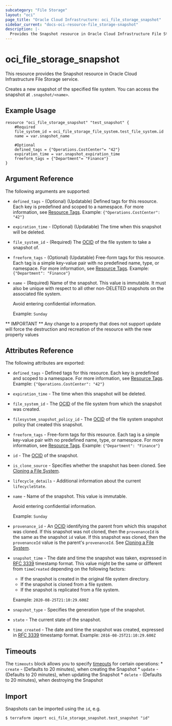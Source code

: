 ```yaml
---
subcategory: "File Storage"
layout: "oci"
page_title: "Oracle Cloud Infrastructure: oci_file_storage_snapshot"
sidebar_current: "docs-oci-resource-file_storage-snapshot"
description: |-
  Provides the Snapshot resource in Oracle Cloud Infrastructure File Storage service
---
```


# oci_file_storage_snapshot
This resource provides the Snapshot resource in Oracle Cloud Infrastructure File Storage service.

Creates a new snapshot of the specified file system. You
can access the snapshot at `.snapshot/<name>`.


## Example Usage

```hcl
resource "oci_file_storage_snapshot" "test_snapshot" {
	#Required
	file_system_id = oci_file_storage_file_system.test_file_system.id
	name = var.snapshot_name

	#Optional
	defined_tags = {"Operations.CostCenter"= "42"}
	expiration_time = var.snapshot_expiration_time
	freeform_tags = {"Department"= "Finance"}
}
```

## Argument Reference

The following arguments are supported:

* `defined_tags` - (Optional) (Updatable) Defined tags for this resource. Each key is predefined and scoped to a namespace. For more information, see [Resource Tags](https://docs.cloud.oracle.com/iaas/Content/General/Concepts/resourcetags.htm). Example: `{"Operations.CostCenter": "42"}` 
* `expiration_time` - (Optional) (Updatable) The time when this snapshot will be deleted.
* `file_system_id` - (Required) The [OCID](https://docs.cloud.oracle.com/iaas/Content/General/Concepts/identifiers.htm) of the file system to take a snapshot of.
* `freeform_tags` - (Optional) (Updatable) Free-form tags for this resource. Each tag is a simple key-value pair with no predefined name, type, or namespace. For more information, see [Resource Tags](https://docs.cloud.oracle.com/iaas/Content/General/Concepts/resourcetags.htm). Example: `{"Department": "Finance"}` 
* `name` - (Required) Name of the snapshot. This value is immutable. It must also be unique with respect to all other non-DELETED snapshots on the associated file system.

	Avoid entering confidential information.

	Example: `Sunday` 


** IMPORTANT **
Any change to a property that does not support update will force the destruction and recreation of the resource with the new property values

## Attributes Reference

The following attributes are exported:

* `defined_tags` - Defined tags for this resource. Each key is predefined and scoped to a namespace. For more information, see [Resource Tags](https://docs.cloud.oracle.com/iaas/Content/General/Concepts/resourcetags.htm). Example: `{"Operations.CostCenter": "42"}` 
* `expiration_time` - The time when this snapshot will be deleted.
* `file_system_id` - The [OCID](https://docs.cloud.oracle.com/iaas/Content/General/Concepts/identifiers.htm) of the file system from which the snapshot was created. 
* `filesystem_snapshot_policy_id` - The [OCID](https://docs.cloud.oracle.com/iaas/Content/General/Concepts/identifiers.htm) of the file system snapshot policy that created this snapshot. 
* `freeform_tags` - Free-form tags for this resource. Each tag is a simple key-value pair with no predefined name, type, or namespace. For more information, see [Resource Tags](https://docs.cloud.oracle.com/iaas/Content/General/Concepts/resourcetags.htm). Example: `{"Department": "Finance"}` 
* `id` - The [OCID](https://docs.cloud.oracle.com/iaas/Content/General/Concepts/identifiers.htm) of the snapshot.
* `is_clone_source` - Specifies whether the snapshot has been cloned. See [Cloning a File System](https://docs.cloud.oracle.com/iaas/Content/File/Tasks/cloningFS.htm). 
* `lifecycle_details` - Additional information about the current `lifecycleState`.
* `name` - Name of the snapshot. This value is immutable.

	Avoid entering confidential information.

	Example: `Sunday` 
* `provenance_id` - An [OCID](https://docs.cloud.oracle.com/iaas/Content/General/Concepts/identifiers.htm) identifying the parent from which this snapshot was cloned. If this snapshot was not cloned, then the `provenanceId` is the same as the snapshot `id` value. If this snapshot was cloned, then the `provenanceId` value is the parent's `provenanceId`. See [Cloning a File System](https://docs.cloud.oracle.com/iaas/Content/File/Tasks/cloningFS.htm). 
* `snapshot_time` - The date and time the snapshot was taken, expressed in [RFC 3339](https://tools.ietf.org/rfc/rfc3339) timestamp format. This value might be the same or different from `timeCreated` depending on the following factors:
	* If the snapshot is created in the original file system directory.
	* If the snapshot is cloned from a file system.
	* If the snapshot is replicated from a file system.

	Example: `2020-08-25T21:10:29.600Z` 
* `snapshot_type` - Specifies the generation type of the snapshot. 
* `state` - The current state of the snapshot.
* `time_created` - The date and time the snapshot was created, expressed in [RFC 3339](https://tools.ietf.org/rfc/rfc3339) timestamp format.  Example: `2016-08-25T21:10:29.600Z` 

## Timeouts

The `timeouts` block allows you to specify [timeouts](https://registry.terraform.io/providers/oracle/oci/latest/docs/guides/changing_timeouts) for certain operations:
	* `create` - (Defaults to 20 minutes), when creating the Snapshot
	* `update` - (Defaults to 20 minutes), when updating the Snapshot
	* `delete` - (Defaults to 20 minutes), when destroying the Snapshot


## Import

Snapshots can be imported using the `id`, e.g.

```
$ terraform import oci_file_storage_snapshot.test_snapshot "id"
```

